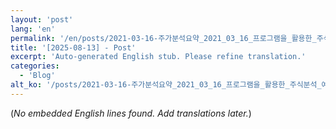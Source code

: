 ```yaml
---
layout: 'post'
lang: 'en'
permalink: '/en/posts/2021-03-16-주가분석요약_2021_03_16_프로그램을_활용한_주식분석_예상결과_09_35_15/'
title: '[2025-08-13] - Post'
excerpt: 'Auto-generated English stub. Please refine translation.'
categories:
  - 'Blog'
alt_ko: '/posts/2021-03-16-주가분석요약_2021_03_16_프로그램을_활용한_주식분석_예상결과_09_35_15/'
---
```


(*No embedded English lines found. Add translations later.*)
